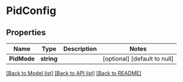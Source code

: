 # PidConfig

## Properties
Name | Type | Description | Notes
------------ | ------------- | ------------- | -------------
**PidMode** | **string** |  | [optional] [default to null]

[[Back to Model list]](../README.md#documentation-for-models) [[Back to API list]](../README.md#documentation-for-api-endpoints) [[Back to README]](../README.md)

